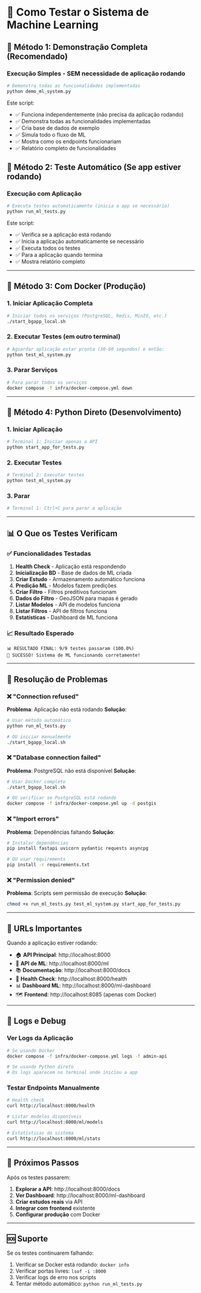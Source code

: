 # 🧪 Como Testar o Sistema de Machine Learning

## 🚀 Método 1: Demonstração Completa (Recomendado)

### Execução Simples - SEM necessidade de aplicação rodando
```bash
# Demonstra todas as funcionalidades implementadas
python demo_ml_system.py
```

Este script:
- ✅ Funciona independentemente (não precisa da aplicação rodando)
- ✅ Demonstra todas as funcionalidades implementadas
- ✅ Cria base de dados de exemplo
- ✅ Simula todo o fluxo de ML
- ✅ Mostra como os endpoints funcionariam
- ✅ Relatório completo de funcionalidades

## 🧪 Método 2: Teste Automático (Se app estiver rodando)

### Execução com Aplicação
```bash
# Executa testes automaticamente (inicia a app se necessário)
python run_ml_tests.py
```

Este script:
- ✅ Verifica se a aplicação está rodando
- ✅ Inicia a aplicação automaticamente se necessário
- ✅ Executa todos os testes
- ✅ Para a aplicação quando termina
- ✅ Mostra relatório completo

---

## 🐳 Método 3: Com Docker (Produção)

### 1. Iniciar Aplicação Completa
```bash
# Iniciar todos os serviços (PostgreSQL, Redis, MinIO, etc.)
./start_bgapp_local.sh
```

### 2. Executar Testes (em outro terminal)
```bash
# Aguardar aplicação estar pronta (30-60 segundos) e então:
python test_ml_system.py
```

### 3. Parar Serviços
```bash
# Para parar todos os serviços
docker compose -f infra/docker-compose.yml down
```

---

## 🐍 Método 4: Python Direto (Desenvolvimento)

### 1. Iniciar Aplicação
```bash
# Terminal 1: Iniciar apenas a API
python start_app_for_tests.py
```

### 2. Executar Testes
```bash
# Terminal 2: Executar testes
python test_ml_system.py
```

### 3. Parar
```bash
# Terminal 1: Ctrl+C para parar a aplicação
```

---

## 📊 O Que os Testes Verificam

### ✅ Funcionalidades Testadas
1. **Health Check** - Aplicação está respondendo
2. **Inicialização BD** - Base de dados de ML criada
3. **Criar Estudo** - Armazenamento automático funciona
4. **Predição ML** - Modelos fazem predições
5. **Criar Filtro** - Filtros preditivos funcionam
6. **Dados do Filtro** - GeoJSON para mapas é gerado
7. **Listar Modelos** - API de modelos funciona
8. **Listar Filtros** - API de filtros funciona  
9. **Estatísticas** - Dashboard de ML funciona

### 📈 Resultado Esperado
```
📊 RESULTADO FINAL: 9/9 testes passaram (100.0%)
🎉 SUCESSO! Sistema de ML funcionando corretamente!
```

---

## 🔧 Resolução de Problemas

### ❌ "Connection refused"
**Problema**: Aplicação não está rodando
**Solução**: 
```bash
# Usar método automático
python run_ml_tests.py

# OU iniciar manualmente
./start_bgapp_local.sh
```

### ❌ "Database connection failed" 
**Problema**: PostgreSQL não está disponível
**Solução**:
```bash
# Usar Docker completo
./start_bgapp_local.sh

# OU verificar se PostgreSQL está rodando
docker compose -f infra/docker-compose.yml up -d postgis
```

### ❌ "Import errors"
**Problema**: Dependências faltando
**Solução**:
```bash
# Instalar dependências
pip install fastapi uvicorn pydantic requests asyncpg

# OU usar requirements
pip install -r requirements.txt
```

### ❌ "Permission denied"
**Problema**: Scripts sem permissão de execução
**Solução**:
```bash
chmod +x run_ml_tests.py test_ml_system.py start_app_for_tests.py
```

---

## 🎯 URLs Importantes

Quando a aplicação estiver rodando:

- 🏠 **API Principal**: http://localhost:8000
- 🧠 **API de ML**: http://localhost:8000/ml  
- 📚 **Documentação**: http://localhost:8000/docs
- 🏥 **Health Check**: http://localhost:8000/health
- 📊 **Dashboard ML**: http://localhost:8000/ml-dashboard
- 🗺️ **Frontend**: http://localhost:8085 (apenas com Docker)

---

## 📝 Logs e Debug

### Ver Logs da Aplicação
```bash
# Se usando Docker
docker compose -f infra/docker-compose.yml logs -f admin-api

# Se usando Python direto
# Os logs aparecem no terminal onde iniciou a app
```

### Testar Endpoints Manualmente
```bash
# Health check
curl http://localhost:8000/health

# Listar modelos disponíveis
curl http://localhost:8000/ml/models

# Estatísticas do sistema
curl http://localhost:8000/ml/stats
```

---

## 🎉 Próximos Passos

Após os testes passarem:

1. **Explorar a API**: http://localhost:8000/docs
2. **Ver Dashboard**: http://localhost:8000/ml-dashboard  
3. **Criar estudos reais** via API
4. **Integrar com frontend** existente
5. **Configurar produção** com Docker

---

## 🆘 Suporte

Se os testes continuarem falhando:

1. Verificar se Docker está rodando: `docker info`
2. Verificar portas livres: `lsof -i :8000`
3. Verificar logs de erro nos scripts
4. Tentar método automático: `python run_ml_tests.py`
